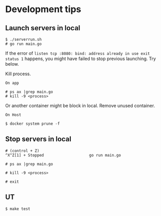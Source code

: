 # Development tips
## Launch servers in local
```
$ ./serverrun.sh
# go run main.go
```

If the error of `listen tcp :8080: bind: address already in use exit status 1` happens, you might have failed to stop previous launching. 
Try below.

Kill process.

```
On app

# ps ax |grep main.go
# kill -9 <process>
```

Or another container might be block in local.
Remove unused container.

```
On Host

$ docker system prune -f
```

## Stop servers in local

```
# (control + Z)
^X^Z[1] + Stopped                    go run main.go

# ps ax |grep main.go

# kill -9 <process>

# exit
```

## UT
```
$ make test
```
